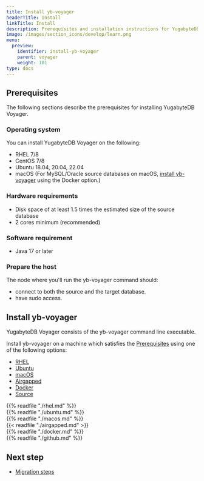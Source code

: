 ```yaml
---
title: Install yb-voyager
headerTitle: Install
linkTitle: Install
description: Prerequisites and installation instructions for YugabyteDB Voyager.
image: /images/section_icons/develop/learn.png
menu:
  preview:
    identifier: install-yb-voyager
    parent: voyager
    weight: 101
type: docs
---
```


## Prerequisites

The following sections describe the prerequisites for installing YugabyteDB Voyager.

### Operating system

You can install YugabyteDB Voyager on the following:

- RHEL 7/8
- CentOS 7/8
- Ubuntu 18.04, 20.04, 22.04
- macOS (For MySQL/Oracle source databases on macOS, [install yb-voyager](#install-yb-voyager) using the Docker option.)

### Hardware requirements

- Disk space of at least 1.5 times the estimated size of the source database
- 2 cores minimum (recommended)

### Software requirement

- Java 17 or later

### Prepare the host

The node where you'll run the yb-voyager command should:

- connect to both the source and the target database.
- have sudo access.

## Install yb-voyager

YugabyteDB Voyager consists of the yb-voyager command line executable.

Install yb-voyager on a machine which satisfies the [Prerequisites](#prerequisites) using one of the following options:

<ul class="nav nav-tabs nav-tabs-yb">
  <li>
    <a href="#rhel" class="nav-link active" id="rhel-tab" data-toggle="tab" role="tab" aria-controls="rhel" aria-selected="true">
      <i class="fa-brands fa-redhat" aria-hidden="true"></i>
      RHEL
    </a>
  </li>
  <li>
    <a href="#ubuntu" class="nav-link" id="ubuntu-tab" data-toggle="tab" role="tab" aria-controls="ubuntu" aria-selected="true">
      <i class="fa-brands fa-ubuntu" aria-hidden="true"></i>
      Ubuntu
    </a>
  </li>
    <li >
    <a href="#macos" class="nav-link" id="macos-tab" data-toggle="tab" role="tab" aria-controls="macos" aria-selected="true">
      <i class="fa-brands fa-apple" aria-hidden="true"></i>
      macOS
    </a>
  </li>
  <li>
    <a href="#airgapped" class="nav-link" id="airgapped-tab" data-toggle="tab" role="tab" aria-controls="airgapped" aria-selected="true">
      <i class="fa-solid fa-link-slash" aria-hidden="true"></i>
      Airgapped
    </a>
  </li>
  <li>
    <a href="#docker" class="nav-link" id="docker-tab" data-toggle="tab" role="tab" aria-controls="docker" aria-selected="true">
      <i class="fa-brands fa-docker" aria-hidden="true"></i>
      Docker
    </a>
  </li>
  <li>
    <a href="#github" class="nav-link" id="github-tab" data-toggle="tab" role="tab" aria-controls="github" aria-selected="true">
      <i class="fab fa-github" aria-hidden="true"></i>
      Source
    </a>
  </li>
</ul>

<div class="tab-content">
  <div id="rhel" class="tab-pane fade show active" role="tabpanel" aria-labelledby="rhel-tab">
{{% readfile "./rhel.md" %}}
  </div>
  <div id="ubuntu" class="tab-pane fade" role="tabpanel" aria-labelledby="ubuntu-tab">
{{% readfile "./ubuntu.md" %}}
  </div>
  <div id="macos" class="tab-pane fade" role="tabpanel" aria-labelledby="macos-tab">
{{% readfile "./macos.md" %}}
  </div>
  <div id="airgapped" class="tab-pane fade" role="tabpanel" aria-labelledby="airgapped-tab">
{{< readfile "./airgapped.md" >}}
  </div>
  <div id="docker" class="tab-pane fade" role="tabpanel" aria-labelledby="docker-tab">
{{% readfile "./docker.md" %}}
  </div>
  <div id="github" class="tab-pane fade" role="tabpanel" aria-labelledby="github-tab">
{{% readfile "./github.md" %}}
  </div>
</div>

## Next step

- [Migration steps](../migrate-steps/)
